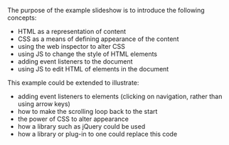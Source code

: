 The purpose of the example slideshow is to introduce the following concepts:

* HTML as a representation of content
* CSS as a means of defining appearance of the content
* using the web inspector to alter CSS
* using JS to change the style of HTML elements
* adding event listeners to the document
* using JS to edit HTML of elements in the document

This example could be extended to illustrate:

* adding event listeners to elements (clicking on navigation, rather than using arrow keys)
* how to make the scrolling loop back to the start
* the power of CSS to alter appearance
* how a library such as jQuery could be used
* how a library or plug-in to one could replace this code
